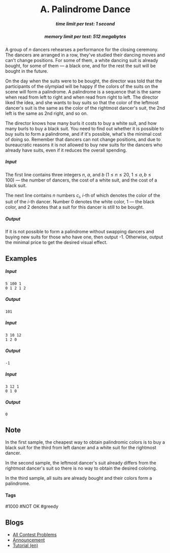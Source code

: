 <h1 style='text-align: center;'> A. Palindrome Dance</h1>

<h5 style='text-align: center;'>time limit per test: 1 second</h5>
<h5 style='text-align: center;'>memory limit per test: 512 megabytes</h5>

A group of $n$ dancers rehearses a performance for the closing ceremony. The dancers are arranged in a row, they've studied their dancing moves and can't change positions. For some of them, a white dancing suit is already bought, for some of them — a black one, and for the rest the suit will be bought in the future.

On the day when the suits were to be bought, the director was told that the participants of the olympiad will be happy if the colors of the suits on the scene will form a palindrome. A palindrome is a sequence that is the same when read from left to right and when read from right to left. The director liked the idea, and she wants to buy suits so that the color of the leftmost dancer's suit is the same as the color of the rightmost dancer's suit, the 2nd left is the same as 2nd right, and so on.

The director knows how many burls it costs to buy a white suit, and how many burls to buy a black suit. You need to find out whether it is possible to buy suits to form a palindrome, and if it's possible, what's the minimal cost of doing so. Remember that dancers can not change positions, and due to bureaucratic reasons it is not allowed to buy new suits for the dancers who already have suits, even if it reduces the overall spending.

##### Input

The first line contains three integers $n$, $a$, and $b$ ($1 \leq n \leq 20$, $1 \leq a, b \leq 100$) — the number of dancers, the cost of a white suit, and the cost of a black suit.

The next line contains $n$ numbers $c_i$, $i$-th of which denotes the color of the suit of the $i$-th dancer. Number $0$ denotes the white color, $1$ — the black color, and $2$ denotes that a suit for this dancer is still to be bought.

##### Output

If it is not possible to form a palindrome without swapping dancers and buying new suits for those who have one, then output -1. Otherwise, output the minimal price to get the desired visual effect.

## Examples

##### Input


```text
5 100 1  
0 1 2 1 2  

```
##### Output


```text
101  

```
##### Input


```text
3 10 12  
1 2 0  

```
##### Output


```text
-1  

```
##### Input


```text
3 12 1  
0 1 0  

```
##### Output


```text
0  

```
## Note

In the first sample, the cheapest way to obtain palindromic colors is to buy a black suit for the third from left dancer and a white suit for the rightmost dancer.

In the second sample, the leftmost dancer's suit already differs from the rightmost dancer's suit so there is no way to obtain the desired coloring.

In the third sample, all suits are already bought and their colors form a palindrome.



#### Tags 

#1000 #NOT OK #greedy 

## Blogs
- [All Contest Problems](../Codeforces_Round_507_(Div._2,_based_on_Olympiad_of_Metropolises).md)
- [Announcement](../blogs/Announcement.md)
- [Tutorial (en)](../blogs/Tutorial_(en).md)
